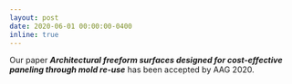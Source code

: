 ```yaml
---
layout: post
date: 2020-06-01 00:00:00-0400
inline: true
---
```

Our paper ***Architectural freeform surfaces designed for cost-effective paneling through mold re-use*** has been accepted by AAG 2020.
